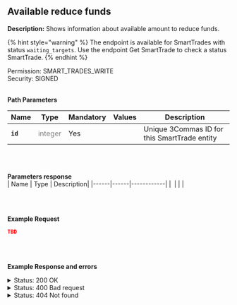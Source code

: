 ## Available reduce funds<br>

**Description:** Shows information about available amount to reduce funds.<br>

{% hint style="warning" %}
The endpoint is available for SmartTrades with status `waiting_targets`. Use the endpoint Get SmartTrade to check a status SmartTrade.
{% endhint %}<br>

Permission: SMART_TRADES_WRITE<br>
Security: SIGNED<br>
<br>


**Path Parameters**<br>

| Name | Type |	Mandatory |	Values	| Description|
|------|------|-----------|-----------------|------------|
|**`id`**  | <mark style="color:grey;background-color:white"> integer	| Yes |  | Unique 3Commas ID for this SmartTrade entity |
<br>
<br>

**Parameters response**<br>
| Name | Type |	Description|
|------|------|------------|
|**` `**| | |

<br>
<br>

**Example Request**<br>
```json
TBD
```
<br>
<br>

**Example Response and errors**<br>

<details>
<summary>Status: 200 OK</summary><br>

```json
{
    "max_reduce_funds_amount": "28.819532219570405727923627685"
}

```
</details>

<details>

<summary>Status: 400 Bad request</summary><br>

```json
{
    "error": "Wrong param(s)",
    "error_description": "Reduce funds is not allowed in the current status"
}
```
</details>
<details>

<summary>Status: 404 Not found</summary><br>

```json
{
    "error": "Not found",
    "error_description": "Smart Trade not found"
}
```
</details>